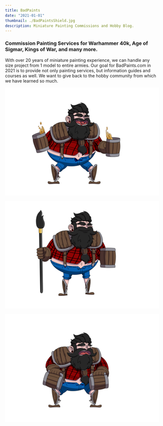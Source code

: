 ```yaml
---
title: BadPaints
date: "2021-01-01"
thumbnail: ./BadPaintsShield.jpg
description: Miniature Painting Commissions and Hobby Blog.
---
```


### Commission Painting Services for Warhammer 40k, Age of Sigmar, Kings of War, and many more.

With over 20 years of miniature painting experience, we can handle any size project from 1 model to entire armies. Our goal for BadPaints.com in 2021 is to provide not only painting services, but information guides and courses as well. We want to give back to the hobby community from which we have learned so much.

<div class="kg-card kg-image-card kg-width-full">

![BadPaints Mascot](./beers.jpg)

</div>

<div class="kg-card kg-image-card kg-width-full">

![BadPaints Mascot](./standing.jpg)

</div>

<div class="kg-card kg-image-card kg-width-full">

![BadPaints Mascot](./empty.jpg)

</div>
